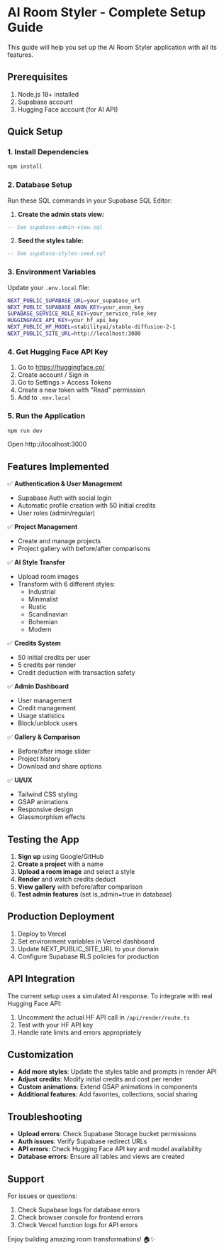 # AI Room Styler - Complete Setup Guide

This guide will help you set up the AI Room Styler application with all its features.

## Prerequisites

1. Node.js 18+ installed
2. Supabase account
3. Hugging Face account (for AI API)

## Quick Setup

### 1. Install Dependencies

```bash
npm install
```

### 2. Database Setup

Run these SQL commands in your Supabase SQL Editor:

1. **Create the admin stats view:**

```sql
-- See supabase-admin-view.sql
```

2. **Seed the styles table:**

```sql
-- See supabase-styles-seed.sql
```

### 3. Environment Variables

Update your `.env.local` file:

```bash
NEXT_PUBLIC_SUPABASE_URL=your_supabase_url
NEXT_PUBLIC_SUPABASE_ANON_KEY=your_anon_key
SUPABASE_SERVICE_ROLE_KEY=your_service_role_key
HUGGINGFACE_API_KEY=your_hf_api_key
NEXT_PUBLIC_HF_MODEL=stabilityai/stable-diffusion-2-1
NEXT_PUBLIC_SITE_URL=http://localhost:3000
```

### 4. Get Hugging Face API Key

1. Go to https://huggingface.co/
2. Create account / Sign in
3. Go to Settings > Access Tokens
4. Create a new token with "Read" permission
5. Add to `.env.local`

### 5. Run the Application

```bash
npm run dev
```

Open http://localhost:3000

## Features Implemented

✅ **Authentication & User Management**

- Supabase Auth with social login
- Automatic profile creation with 50 initial credits
- User roles (admin/regular)

✅ **Project Management**

- Create and manage projects
- Project gallery with before/after comparisons

✅ **AI Style Transfer**

- Upload room images
- Transform with 6 different styles:
  - Industrial
  - Minimalist
  - Rustic
  - Scandinavian
  - Bohemian
  - Modern

✅ **Credits System**

- 50 initial credits per user
- 5 credits per render
- Credit deduction with transaction safety

✅ **Admin Dashboard**

- User management
- Credit management
- Usage statistics
- Block/unblock users

✅ **Gallery & Comparison**

- Before/after image slider
- Project history
- Download and share options

✅ **UI/UX**

- Tailwind CSS styling
- GSAP animations
- Responsive design
- Glassmorphism effects

## Testing the App

1. **Sign up** using Google/GitHub
2. **Create a project** with a name
3. **Upload a room image** and select a style
4. **Render** and watch credits deduct
5. **View gallery** with before/after comparison
6. **Test admin features** (set is_admin=true in database)

## Production Deployment

1. Deploy to Vercel
2. Set environment variables in Vercel dashboard
3. Update NEXT_PUBLIC_SITE_URL to your domain
4. Configure Supabase RLS policies for production

## API Integration

The current setup uses a simulated AI response. To integrate with real Hugging Face API:

1. Uncomment the actual HF API call in `/api/render/route.ts`
2. Test with your HF API key
3. Handle rate limits and errors appropriately

## Customization

- **Add more styles**: Update the styles table and prompts in render API
- **Adjust credits**: Modify initial credits and cost per render
- **Custom animations**: Extend GSAP animations in components
- **Additional features**: Add favorites, collections, social sharing

## Troubleshooting

- **Upload errors**: Check Supabase Storage bucket permissions
- **Auth issues**: Verify Supabase redirect URLs
- **API errors**: Check Hugging Face API key and model availability
- **Database errors**: Ensure all tables and views are created

## Support

For issues or questions:

1. Check Supabase logs for database errors
2. Check browser console for frontend errors
3. Check Vercel function logs for API errors

Enjoy building amazing room transformations! 🏠✨
